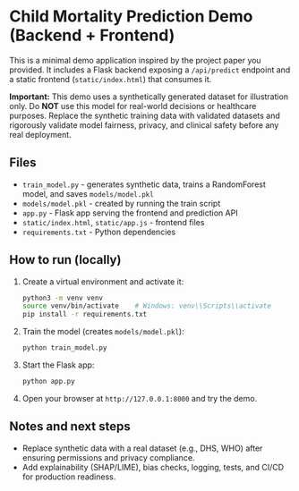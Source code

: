 # Child Mortality Prediction Demo (Backend + Frontend)

This is a minimal demo application inspired by the project paper you provided. It includes a Flask backend exposing a `/api/predict` endpoint and a static frontend (`static/index.html`) that consumes it.

**Important:** This demo uses a synthetically generated dataset for illustration only. Do **NOT** use this model for real-world decisions or healthcare purposes. Replace the synthetic training data with validated datasets and rigorously validate model fairness, privacy, and clinical safety before any real deployment.

## Files
- `train_model.py` - generates synthetic data, trains a RandomForest model, and saves `models/model.pkl`
- `models/model.pkl` - created by running the train script
- `app.py` - Flask app serving the frontend and prediction API
- `static/index.html`, `static/app.js` - frontend files
- `requirements.txt` - Python dependencies

## How to run (locally)
1. Create a virtual environment and activate it:
   ```bash
   python3 -m venv venv
   source venv/bin/activate    # Windows: venv\\Scripts\\activate
   pip install -r requirements.txt
   ```
2. Train the model (creates `models/model.pkl`):
   ```bash
   python train_model.py
   ```
3. Start the Flask app:
   ```bash
   python app.py
   ```
4. Open your browser at `http://127.0.0.1:8000` and try the demo.

## Notes and next steps
- Replace synthetic data with a real dataset (e.g., DHS, WHO) after ensuring permissions and privacy compliance.
- Add explainability (SHAP/LIME), bias checks, logging, tests, and CI/CD for production readiness.
